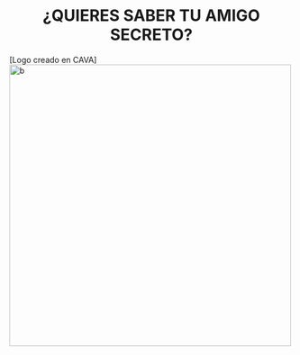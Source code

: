 <h1 align="center"> ¿QUIERES SABER TU AMIGO SECRETO? </h1>
[Logo creado en CAVA]<img width="500" height="500" alt="b" src="https://github.com/user-attachments/assets/e096ca84-4b15-4be9-9094-3829ad2e1c95" />


